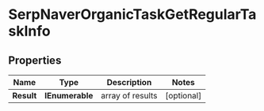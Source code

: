 # SerpNaverOrganicTaskGetRegularTaskInfo


## Properties

| Name | Type | Description | Notes |
|------------ | ------------- | ------------- | -------------|
**Result** | **IEnumerable<SerpNaverOrganicTaskGetRegularResultInfo>** | array of results |[optional]|